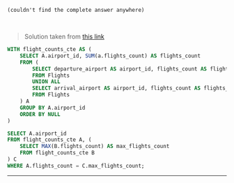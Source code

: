 ```
(couldn't find the complete answer anywhere)
```
<br>

> Solution taken from [this link](https://github.com/kamyu104/LeetCode-Solutions/blob/master/MySQL/the-airport-with-the-most-traffic.sql)

```SQL
WITH flight_counts_cte AS (
    SELECT A.airport_id, SUM(a.flights_count) AS flights_count
    FROM (
        SELECT departure_airport AS airport_id, flights_count AS flights_count
        FROM Flights
        UNION ALL
        SELECT arrival_airport AS airport_id, flights_count AS flights_count
        FROM Flights
    ) A
    GROUP BY A.airport_id
    ORDER BY NULL
)

SELECT A.airport_id
FROM flight_counts_cte A, (
    SELECT MAX(B.flights_count) AS max_flights_count
    FROM flight_counts_cte B
) C
WHERE A.flights_count = C.max_flights_count;
```
***
